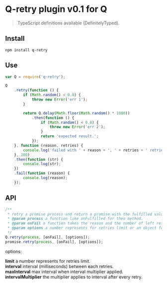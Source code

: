 ﻿# Q-retry plugin v0.1 for Q

> TypeScript definitions available (DefinitelyTyped).

## Install

```
npm install q-retry
```

## Use

```javascript
var Q = require('q-retry');

Q
    .retry(function () {
        if (Math.random() < 0.8) {
            throw new Error('err 1');
        }

        return Q.delay(Math.floor(Math.random() * 1000))
            .then(function () {
                if (Math.random() < 0.8) {
                    throw new Error('err 2');
                }
                return 'expected result.';
            });
    }, function (reason, retries) {
        console.log('failed with ' + reason + ', ' + retries + ' retries left.');
    }, 100)
    .then(function (str) {
        console.log(str);
    })
    .fail(function (reason) {
        console.log(reason);
    });
```

## API

```javascript
/**
 * retry a promise process and return a promise with the fulfilled value.
 * @param process a function like onFulfilled for then method.
 * @param onFail a function takes the reason and the number of left retries as parameters.
 * @param options a number represents for retries limit or an object for more options.
 */
Q.retry(process, [onFail], [options]);
promise.retry(process, [onFail], [options]);
```

options:

**limit** a number represents for retries limit.  
**interval** interval (milliseconds) between each retries.  
**maxInterval** max interval when interval multiplier applied.  
**intervalMultiplier** the multiplier applies to interval after every retry.  
